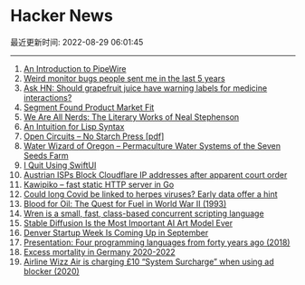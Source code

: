 # Hacker News

最近更新时间: 2022-08-29 06:01:45

--- 
1. [An Introduction to PipeWire](https://bootlin.com/blog/an-introduction-to-pipewire/) 
2. [Weird monitor bugs people sent me in the last 5 years](https://notes.alinpanaitiu.com/Weird%20monitor%20bugs) 
3. [Ask HN: Should grapefruit juice have warning labels for medicine interactions?](https://news.ycombinator.com/item?id=32630318) 
4. [Segment Found Product Market Fit](https://bip.so/@TIL_/How-Segment-Found-PMF-bDaLg) 
5. [We Are All Nerds: The Literary Works of Neal Stephenson](https://bastian.rieck.me/blog/posts/2022/neal_stephenson/) 
6. [An Intuition for Lisp Syntax](https://stopa.io/post/265) 
7. [Open Circuits – No Starch Press [pdf]](https://nostarch.com/download/OpenCircuits_Chapter1.pdf) 
8. [Water Wizard of Oregon – Permaculture Water Systems of the Seven Seeds Farm](https://yewtu.be/watch?v=BuYGS5pLRZg) 
9. [I Quit Using SwiftUI](https://chsxf.dev/2022/08/28/5-tup-why-i-quit-using-swiftui.html) 
10. [Austrian ISPs Block Cloudflare IP addresses after apparent court order](http://netzsperre.liwest.at/) 
11. [Kawipiko – fast static HTTP server in Go](https://github.com/volution/kawipiko) 
12. [Could long Covid be linked to herpes viruses? Early data offer a hint](https://www.nature.com/articles/d41586-022-02296-5) 
13. [Blood for Oil: The Quest for Fuel in World War Ⅱ (1993)](http://www.eiaonline.com/history/bloodforoil.htm) 
14. [Wren is a small, fast, class-based concurrent scripting language](https://wren.io) 
15. [Stable Diffusion Is the Most Important AI Art Model Ever](https://thealgorithmicbridge.substack.com/p/stable-diffusion-is-the-most-important) 
16. [Denver Startup Week Is Coming Up in September](https://www.denverstartupweek.org/) 
17. [Presentation: Four programming languages from forty years ago (2018)](https://fsharpforfunandprofit.com/fourfromforty/) 
18. [Excess mortality in Germany 2020-2022](https://www.researchgate.net/publication/362777743_Excess_mortality_in_Germany_2020-2022) 
19. [Airline Wizz Air is charging £10 “System Surcharge” when using ad blocker (2020)](https://thepointsguy.co.uk/news/wizz-air-ad-blocking-fee/) 
